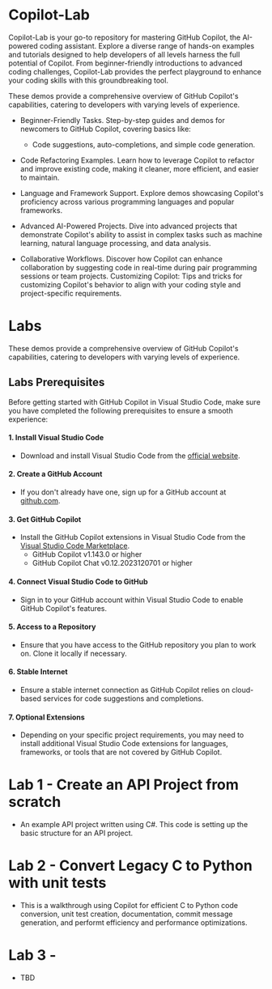 # Copilot-Lab
Copilot-Lab is your go-to repository for mastering GitHub Copilot, the AI-powered coding assistant. Explore a diverse range of hands-on examples and tutorials designed to help developers of all levels harness the full potential of Copilot. From beginner-friendly introductions to advanced coding challenges, Copilot-Lab provides the perfect playground to enhance your coding skills with this groundbreaking tool.

These demos provide a comprehensive overview of GitHub Copilot's capabilities, catering to developers with varying levels of experience.

- Beginner-Friendly Tasks. Step-by-step guides and demos for newcomers to GitHub Copilot, covering basics like:
  - Code suggestions, auto-completions, and simple code generation.

- Code Refactoring Examples. Learn how to leverage Copilot to refactor and improve existing code, making it cleaner, more efficient, and easier to maintain.
- Language and Framework Support. Explore demos showcasing Copilot's proficiency across various programming languages and popular frameworks.
- Advanced AI-Powered Projects. Dive into advanced projects that demonstrate Copilot's ability to assist in complex tasks such as machine learning, natural language processing, and data analysis.
- Collaborative Workflows. Discover how Copilot can enhance collaboration by suggesting code in real-time during pair programming sessions or team projects.
Customizing Copilot: Tips and tricks for customizing Copilot's behavior to align with your coding style and project-specific requirements.

# Labs
These demos provide a comprehensive overview of GitHub Copilot's capabilities, catering to developers with varying levels of experience.

## Labs Prerequisites
Before getting started with GitHub Copilot in Visual Studio Code, make sure you have completed the following prerequisites to ensure a smooth experience:

#### 1. Install Visual Studio Code
- Download and install Visual Studio Code from the [official website](https://code.visualstudio.com/).

#### 2. Create a GitHub Account
- If you don't already have one, sign up for a GitHub account at [github.com](https://github.com/).

#### 3. Get GitHub Copilot
- Install the GitHub Copilot extensions in Visual Studio Code from the [Visual Studio Code Marketplace](https://marketplace.visualstudio.com/).
  - GitHub Copilot v1.143.0 or higher
  - GitHub Copilot Chat v0.12.2023120701 or higher

#### 4. Connect Visual Studio Code to GitHub
- Sign in to your GitHub account within Visual Studio Code to enable GitHub Copilot's features.

#### 5. Access to a Repository
- Ensure that you have access to the GitHub repository you plan to work on. Clone it locally if necessary.

#### 6. Stable Internet
- Ensure a stable internet connection as GitHub Copilot relies on cloud-based services for code suggestions and completions.

#### 7. Optional Extensions
- Depending on your specific project requirements, you may need to install additional Visual Studio Code extensions for languages, frameworks, or tools that are not covered by GitHub Copilot.

# Lab 1 - Create an API Project from scratch
- An example API project written using C#. This code is setting up the basic structure for an API project.

# Lab 2 - Convert Legacy C to Python with unit tests
- This is a walkthrough using Copilot for efficient C to Python code conversion, unit test creation, documentation, commit message generation, and performt efficiency and performance optimizations.

# Lab 3 - 
- TBD
